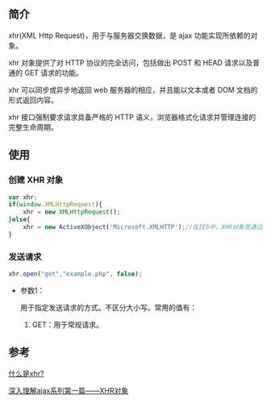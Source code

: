 ## 简介

xhr(XML Http Request)，用于与服务器交换数据，是 ajax 功能实现所依赖的对象。

xhr 对象提供了对 HTTP 协议的完全访问，包括做出 POST 和 HEAD 请求以及普通的 GET 请求的功能。

xhr 可以同步或异步地返回 web 服务器的相应，并且能以文本或者 DOM 文档的形式返回内容。

xhr 接口强制要求请求具备严格的 HTTP 语义，浏览器格式化请求并管理连接的完整生命周期。

## 使用

### 创建 XHR 对象

```javascript
var xhr;
if(window.XMLHttpRequest){
    xhr = new XMLHttpRequest();
}else{
    xhr = new ActiveXObject('Microsoft.XMLHTTP');//在IE5中，XHR对象是通过MSXML库中的一个ActiveX对象实现的
}
```

### 发送请求

```javascript
xhr.open("get","example.php", false);
```

- 参数1：

  用于指定发送请求的方式。不区分大小写。常用的值有：

  1. GET：用于常规请求。



## 参考

[什么是xhr?](https://blog.csdn.net/m_s_l/article/details/89460964)

[深入理解ajax系列第一篇——XHR对象](https://blog.csdn.net/weixin_33827965/article/details/85830502?utm_medium=distribute.pc_relevant.none-task-blog-BlogCommendFromBaidu-1.control&depth_1-utm_source=distribute.pc_relevant.none-task-blog-BlogCommendFromBaidu-1.control)